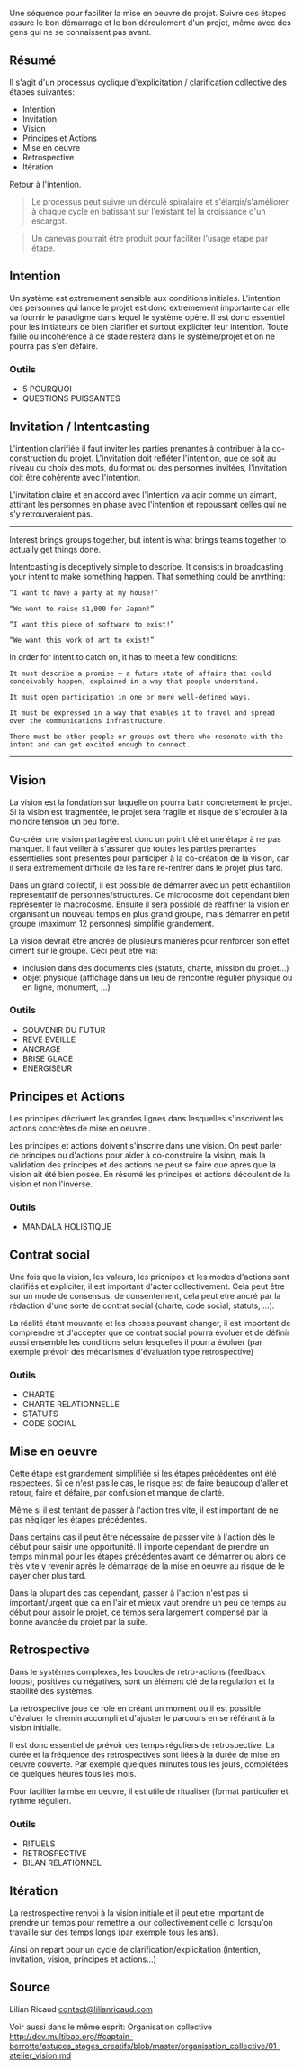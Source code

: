
Une séquence pour faciliter la mise en oeuvre de projet. Suivre ces étapes assure le bon démarrage et le bon déroulement d'un projet, même avec des gens qui ne se connaissent pas avant.

## Résumé

Il s'agit d'un processus cyclique d'explicitation / clarification collective des étapes suivantes: 

- Intention
- Invitation
- Vision
- Principes et Actions
- Mise en oeuvre
- Retrospective
- Itération

Retour à l'intention.

> Le processus peut suivre un déroulé spiralaire et s'élargir/s'améliorer à chaque cycle en batissant sur l'existant tel la croissance d'un escargot. 

> Un canevas pourrait être produit pour faciliter l'usage étape par étape.

## Intention

Un système est extremement sensible aux conditions initiales. L'intention des personnes qui lance le projet est donc extremement importante car elle va fournir le paradigme dans lequel le système opère. Il est donc essentiel pour les initiateurs de bien clarifier et surtout expliciter leur intention. Toute faille ou incohérence à ce stade restera dans le système/projet et on ne pourra pas s'en défaire.

### Outils

- 5 POURQUOI
- QUESTIONS PUISSANTES

## Invitation / Intentcasting

L'intention clarifiée il faut inviter les parties prenantes à contribuer à la co-construction du projet. L'invitation doit refléter l'intention, que ce soit au niveau du choix des mots, du format ou des personnes invitées, l'invitation doit être cohérente avec l'intention.

L'invitation claire et en accord avec l'intention va agir comme un aimant, attirant les personnes en phase avec l'intention et repoussant celles qui ne s'y retrouveraient pas.

----

Interest brings groups together, but intent is what brings teams together to actually get things done.

Intentcasting is deceptively simple to describe. It consists in broadcasting your intent to make something happen. That something could be anything:

    “I want to have a party at my house!”

    “We want to raise $1,000 for Japan!”

    “I want this piece of software to exist!”

    “We want this work of art to exist!”


In order for intent to catch on, it has to meet a few conditions:

    It must describe a promise – a future state of affairs that could conceivably happen, explained in a way that people understand.

    It must open participation in one or more well-defined ways.

    It must be expressed in a way that enables it to travel and spread over the communications infrastructure.

    There must be other people or groups out there who resonate with the intent and can get excited enough to connect.
    
----

## Vision

La vision est la fondation sur laquelle on pourra batir concretement le projet. Si la vision est fragmentée, le projet sera fragile et risque de s'écrouler à la moindre tension un peu forte. 

Co-créer une vision partagée est donc un point clé et une étape à ne pas manquer. Il faut veiller à s'assurer que toutes les parties prenantes essentielles sont présentes pour participer à la co-création de la vision, car il sera extremement difficile de les faire re-rentrer dans le projet plus tard.

Dans un grand collectif, il est possible de démarrer avec un petit échantillon representatif de personnes/structures. Ce microcosme doit cependant bien représenter le macrocosme. Ensuite il sera possible de réaffiner la vision en organisant un nouveau temps en plus grand groupe, mais démarrer en petit groupe (maximum 12 personnes) simplifie grandement.

La vision devrait être ancrée de plusieurs manières pour renforcer son effet ciment sur le groupe. Ceci peut etre via:
- inclusion dans des documents clés (statuts, charte, mission du projet...)
- objet physique (affichage dans un lieu de rencontre régulier physique ou en ligne, monument, ...)

### Outils
- SOUVENIR DU FUTUR
- REVE EVEILLE
- ANCRAGE
- BRISE GLACE
- ENERGISEUR

## Principes et Actions

Les principes décrivent les grandes lignes dans lesquelles s'inscrivent les actions concrètes de mise en oeuvre .

Les principes et actions doivent s'inscrire dans une vision. On peut parler de principes ou d'actions pour aider à co-construire la vision, mais la validation des principes et des actions ne peut se faire que après que la vision ait été bien posée. En résumé les principes et actions découlent de la vision et non l'inverse.

### Outils
- MANDALA HOLISTIQUE

## Contrat social

Une fois que la vision, les valeurs, les pricnipes et les modes d'actions sont clarifiés et expliciter, il est important d'acter collectivement. Cela peut être sur un mode de consensus, de consentement, cela peut etre ancré par la rédaction d'une sorte de contrat social (charte, code social, statuts, ...).

La réalité étant mouvante et les choses pouvant changer, il est important de comprendre et d'accepter que ce contrat social pourra évoluer et de définir aussi ensemble les conditions selon lesquelles il pourra évoluer (par exemple prévoir des mécanismes d'évaluation type retrospective)

### Outils
- CHARTE
- CHARTE RELATIONNELLE
- STATUTS
- CODE SOCIAL

## Mise en oeuvre

Cette étape est grandement simplifiée si les étapes précédentes ont été respectées. Si ce n'est pas le cas, le risque est de faire beaucoup d'aller et retour, faire et défaire, par confusion et manque de clarté.

Même si il est tentant de passer à l'action tres vite, il est important de ne pas négliger les étapes précédentes. 

Dans certains cas il peut être nécessaire de passer vite à l'action dès le début pour saisir une opportunité. Il importe cependant de prendre un temps minimal pour les étapes précédentes avant de démarrer ou alors de très vite y revenir après le démarrage de la mise en oeuvre au risque de le payer cher plus tard.

Dans la plupart des cas cependant, passer à l'action n'est pas si important/urgent que ça en l'air et mieux vaut prendre un peu de temps au début pour assoir le projet, ce temps sera largement compensé par la bonne avancée du projet par la suite. 


## Retrospective

Dans le systèmes complexes, les boucles de retro-actions (feedback loops), positives ou négatives, sont un élément clé de la regulation et la stabilité des systèmes.

La retrospective joue ce role en créant un moment ou il est possible d'évaluer le chemin accompli et d'ajuster le parcours en se référant à la vision initialle.

Il est donc essentiel de prévoir des temps réguliers de retrospective. La durée et la fréquence des retrospectives sont liées à la durée de mise en oeuvre couverte. Par exemple quelques minutes tous les jours, complétées de quelques heures tous les mois.

Pour faciliter la mise en oeuvre, il est utile de ritualiser (format particulier et rythme régulier).

### Outils
- RITUELS
- RETROSPECTIVE
- BILAN RELATIONNEL

## Itération

La restrospective renvoi à la vision initiale et il peut etre important de prendre un temps pour remettre a jour collectivement celle ci lorsqu'on travaille sur des temps longs (par exemple tous les ans). 

Ainsi on repart pour un cycle de clarification/explicitation (intention, invitation, vision, principes et actions...)

## Source 

Lilian Ricaud
contact@lilianricaud.com

Voir aussi dans le même esprit: Organisation collective
http://dev.multibao.org/#captain-berrotte/astuces_stages_creatifs/blob/master/organisation_collective/01-atelier_vision.md
